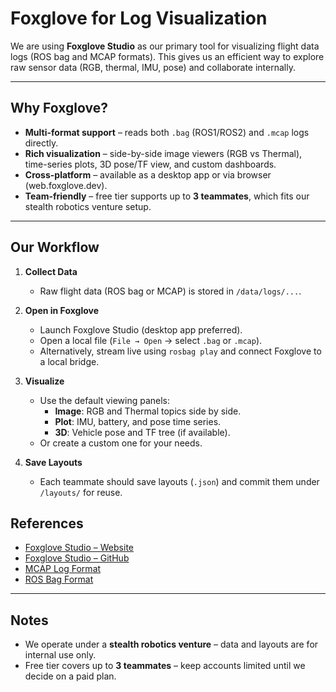 # Foxglove for Log Visualization

We are using **Foxglove Studio** as our primary tool for visualizing flight data logs
(ROS bag and MCAP formats). This gives us an efficient way to explore raw sensor data
(RGB, thermal, IMU, pose) and collaborate internally.

---

## Why Foxglove?

- **Multi-format support** – reads both `.bag` (ROS1/ROS2) and `.mcap` logs directly.  
- **Rich visualization** – side-by-side image viewers (RGB vs Thermal), time-series plots,
  3D pose/TF view, and custom dashboards.  
- **Cross-platform** – available as a desktop app or via browser (web.foxglove.dev).  
- **Team-friendly** – free tier supports up to **3 teammates**, which fits our stealth robotics venture setup.  

---

## Our Workflow

1. **Collect Data**  
   - Raw flight data (ROS bag or MCAP) is stored in `/data/logs/...`.

2. **Open in Foxglove**  
   - Launch Foxglove Studio (desktop app preferred).  
   - Open a local file (`File → Open` → select `.bag` or `.mcap`).  
   - Alternatively, stream live using `rosbag play` and connect Foxglove to a local bridge.

3. **Visualize**  
   - Use the default viewing panels:  
     - **Image**: RGB and Thermal topics side by side.  
     - **Plot**: IMU, battery, and pose time series.  
     - **3D**: Vehicle pose and TF tree (if available).  
   - Or create a custom one for your needs.

4. **Save Layouts**  
   - Each teammate should save layouts (`.json`) and commit them under `/layouts/` for reuse.  

## References

- [Foxglove Studio – Website](https://foxglove.dev)  
- [Foxglove Studio – GitHub](https://github.com/foxglove/studio)  
- [MCAP Log Format](https://mcap.dev)  
- [ROS Bag Format](http://wiki.ros.org/Bags)  

---

## Notes

- We operate under a **stealth robotics venture** – data and layouts are for internal use only.  
- Free tier covers up to **3 teammates** – keep accounts limited until we decide on a paid plan.  

